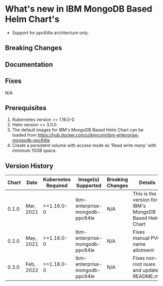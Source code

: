 # What's new in IBM MongoDB Based Helm Chart's

- Support for ppc64le architecture only.

## Breaking Changes

## Documentation

## Fixes

N/A

## Prerequisites

1. Kubernetes version >= 1.16.0-0
2. Helm version >= 3.0.0
3. The default images for IBM's MongoDB Based Helm Chart can be loaded from https://hub.docker.com/u/ibmcom/ibm-enterprise-mongodb-ppc64le
4. Create a persistent volume with access mode as 'Read write many' with minimum 10GB space.

## Version History

| Chart | Date            | Kubernetes Required | Image(s) Supported                           | Breaking Changes | Details                                                                                   |
| ----- | --------------- | ------------------- | -------------------------------------------- | ---------------- | ----------------------------------------------------------------------------------------- |
| 0.1.0 | Mar, 2021       | >=1.16.0-0          | ibm-enterprise-mongodb-ppc64le	       | N/A              | This is the version for IBM's MongoDB Based Helm Chart				      |
| 0.2.0 | May, 2021	  | >=1.16.0-0          | ibm-enterprise-mongodb-ppc64le               | N/A              | Fixes manual PVC name allotment							      |
| 0.3.0 | Feb, 2022       | >=1.16.0-0          | ibm-enterprise-mongodb-ppc64le               | N/A              | Fixes non-root isues and updates README.md                                                          |
